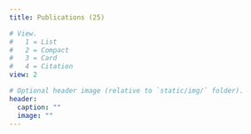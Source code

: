 ```yaml
---
title: Publications (25)

# View.
#   1 = List
#   2 = Compact
#   3 = Card
#   4 = Citation
view: 2

# Optional header image (relative to `static/img/` folder).
header:
  caption: ""
  image: ""
---
```


